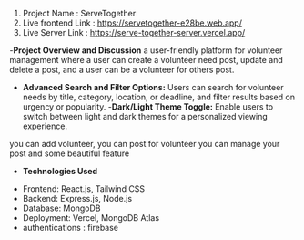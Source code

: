 1. Project Name : ServeTogether
2. Live frontend Link : https://servetogether-e28be.web.app/
3. Live Server Link : https://serve-together-server.vercel.app/



-**Project Overview and Discussion**
a user-friendly platform for volunteer management where a user can create a volunteer need post, update and delete a post, and a user can be a volunteer for others post.  



- **Advanced Search and Filter Options:**
Users can search for volunteer needs by title, category, location, or deadline, and filter results based on urgency or popularity.
-**Dark/Light Theme Toggle:** 
Enable users to switch between light and dark themes for a personalized viewing experience.

you can add volunteer, 
you can post for volunteer 
you can manage your post 
and some beautiful  feature 


- **Technologies Used**

* Frontend: React.js, Tailwind CSS
* Backend: Express.js, Node.js
* Database: MongoDB
* Deployment: Vercel, MongoDB Atlas
* authentications : firebase